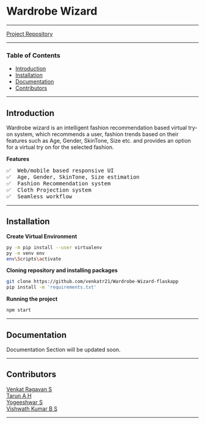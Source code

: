 # Wardrobe Wizard

---

<a href="https://github.com/venkatr21/Wardrobe-Wizard-flaskapp">Project Repository</a>

---

### Table of Contents

- [ Introduction ](#Introduction)
- [ Installation](#Installation)
- [ Documentation](#Documentation)
- [ Contributors](#Contributors)

---

<a name="Introduction" />

## Introduction

Wardrobe wizard is an intelligent fashion recommendation based virtual try-on system, which recommends a user, fashion trends based on their features such as Age, Gender, SkinTone, Size etc. and provides an option for a virtual try on for the selected fashion.

**Features**

<pre>
✅  Web/mobile based responsive UI
✅  Age, Gender, SkinTone, Size estimation 
✅  Fashion Recommendation system
✅  Cloth Projection system  
✅  Seamless workflow
</pre>

---

<a name="Installation" />

## Installation

**Create Virtual Environment**

```bash
py -m pip install --user virtualenv
py -m venv env
env\Scripts\activate
```

**Cloning repository and installing packages**

```bash
git clone https://github.com/venkatr21/Wardrobe-Wizard-flaskapp
pip install -m 'requirements.txt'
```

**Running the project**

```bash
npm start
```

---

<a name="Documentation" />

## Documentation

Documentation Section will be updated soon.

---

<a name="Contributors" />

## Contributors

<a href="https://github.com/venkatr21">Venkat Ragavan S</a><br>
<a href="https://github.com/Tarun0607">Tarun A H</a><br>
<a href="https://github.com/Yogee07">Yogeeshwar S</a><br>
<a href="https://github.com/VichuVishwa26">Vishwath Kumar B S</a><br>

---
